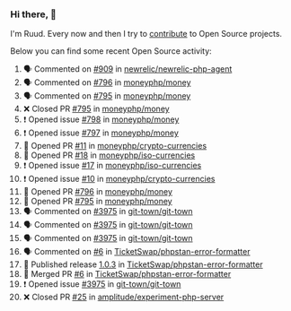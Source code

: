 ### Hi there, 👋

I'm Ruud. Every now and then I try to [contribute](https://github.com/pulls?q=+is%3Apr+author%3Aruudk+archived%3Afalse+is%3Apublic+) to Open Source projects.

Below you can find some recent Open Source activity:

<!--START_SECTION:activity-->
1. 🗣 Commented on [#909](https://github.com/newrelic/newrelic-php-agent/issues/909#issuecomment-2345424557) in [newrelic/newrelic-php-agent](https://github.com/newrelic/newrelic-php-agent)
2. 🗣 Commented on [#796](https://github.com/moneyphp/money/pull/796#issuecomment-2345419916) in [moneyphp/money](https://github.com/moneyphp/money)
3. 🗣 Commented on [#795](https://github.com/moneyphp/money/pull/795#issuecomment-2345418742) in [moneyphp/money](https://github.com/moneyphp/money)
4. ❌ Closed PR [#795](https://github.com/moneyphp/money/pull/795) in [moneyphp/money](https://github.com/moneyphp/money)
5. ❗ Opened issue [#798](https://github.com/moneyphp/money/issues/798) in [moneyphp/money](https://github.com/moneyphp/money)
6. ❗ Opened issue [#797](https://github.com/moneyphp/money/issues/797) in [moneyphp/money](https://github.com/moneyphp/money)
7. 💪 Opened PR [#11](https://github.com/moneyphp/crypto-currencies/pull/11) in [moneyphp/crypto-currencies](https://github.com/moneyphp/crypto-currencies)
8. 💪 Opened PR [#18](https://github.com/moneyphp/iso-currencies/pull/18) in [moneyphp/iso-currencies](https://github.com/moneyphp/iso-currencies)
9. ❗ Opened issue [#17](https://github.com/moneyphp/iso-currencies/issues/17) in [moneyphp/iso-currencies](https://github.com/moneyphp/iso-currencies)
10. ❗ Opened issue [#10](https://github.com/moneyphp/crypto-currencies/issues/10) in [moneyphp/crypto-currencies](https://github.com/moneyphp/crypto-currencies)
11. 💪 Opened PR [#796](https://github.com/moneyphp/money/pull/796) in [moneyphp/money](https://github.com/moneyphp/money)
12. 💪 Opened PR [#795](https://github.com/moneyphp/money/pull/795) in [moneyphp/money](https://github.com/moneyphp/money)
13. 🗣 Commented on [#3975](https://github.com/git-town/git-town/issues/3975#issuecomment-2343542435) in [git-town/git-town](https://github.com/git-town/git-town)
14. 🗣 Commented on [#3975](https://github.com/git-town/git-town/issues/3975#issuecomment-2343452130) in [git-town/git-town](https://github.com/git-town/git-town)
15. 🗣 Commented on [#3975](https://github.com/git-town/git-town/issues/3975#issuecomment-2342758723) in [git-town/git-town](https://github.com/git-town/git-town)
16. 🗣 Commented on [#6](https://github.com/TicketSwap/phpstan-error-formatter/pull/6#issuecomment-2341546647) in [TicketSwap/phpstan-error-formatter](https://github.com/TicketSwap/phpstan-error-formatter)
17. 🚀 Published release [1.0.3](https://github.com/TicketSwap/phpstan-error-formatter/releases/tag/1.0.3) in [TicketSwap/phpstan-error-formatter](https://github.com/TicketSwap/phpstan-error-formatter)
18. 🎉 Merged PR [#6](https://github.com/TicketSwap/phpstan-error-formatter/pull/6) in [TicketSwap/phpstan-error-formatter](https://github.com/TicketSwap/phpstan-error-formatter)
19. ❗ Opened issue [#3975](https://github.com/git-town/git-town/issues/3975) in [git-town/git-town](https://github.com/git-town/git-town)
20. ❌ Closed PR [#25](https://github.com/amplitude/experiment-php-server/pull/25) in [amplitude/experiment-php-server](https://github.com/amplitude/experiment-php-server)
<!--END_SECTION:activity-->

